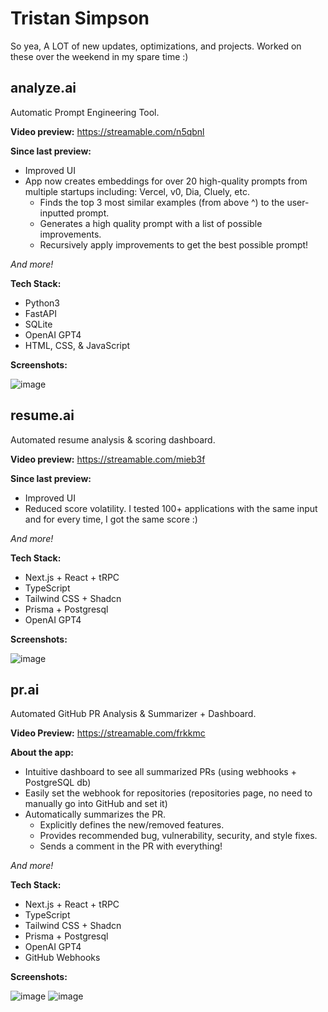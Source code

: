 # Tristan Simpson

So yea, A LOT of new updates, optimizations, and projects. Worked on these over the weekend in my spare time :)

## analyze.ai

Automatic Prompt Engineering Tool.

**Video preview:** https://streamable.com/n5qbnl

**Since last preview:**
- Improved UI
- App now creates embeddings for over 20 high-quality prompts from multiple startups including: Vercel, v0, Dia, Cluely, etc.
  - Finds the top 3 most similar examples (from above ^) to the user-inputted prompt.
  - Generates a high quality prompt with a list of possible improvements.
  - Recursively apply improvements to get the best possible prompt!

_And more!_

**Tech Stack:**
- Python3
- FastAPI
- SQLite
- OpenAI GPT4
- HTML, CSS, & JavaScript
  

**Screenshots:**

![image](https://github.com/user-attachments/assets/a96b6e01-972e-487e-9935-1e9cea4866ef)



## resume.ai

Automated resume analysis & scoring dashboard.

**Video preview:** https://streamable.com/mieb3f

**Since last preview:**
- Improved UI
- Reduced score volatility. I tested 100+ applications with the same input and for every time, I got the same score :)

_And more!_

**Tech Stack:**
- Next.js + React + tRPC
- TypeScript
- Tailwind CSS + Shadcn
- Prisma + Postgresql
- OpenAI GPT4


**Screenshots:**

![image](https://github.com/user-attachments/assets/a8747fd2-d4e4-46df-a1e4-0c249fdd083b)


## pr.ai

Automated GitHub PR Analysis & Summarizer + Dashboard.

**Video Preview:** https://streamable.com/frkkmc

**About the app:**
- Intuitive dashboard to see all summarized PRs (using webhooks + PostgreSQL db)
- Easily set the webhook for repositories (repositories page, no need to manually go into GitHub and set it)
- Automatically summarizes the PR.
  - Explicitly defines the new/removed features.
  - Provides recommended bug, vulnerability, security, and style fixes.
  - Sends a comment in the PR with everything!

_And more!_

**Tech Stack:**
- Next.js + React + tRPC
- TypeScript
- Tailwind CSS + Shadcn
- Prisma + Postgresql
- OpenAI GPT4
- GitHub Webhooks


**Screenshots:**

![image](https://github.com/user-attachments/assets/878d0c08-4829-4892-bb02-0686f5777719)
![image](https://github.com/user-attachments/assets/81b59069-2c64-4ce4-8185-0db16ff1bfa3)

